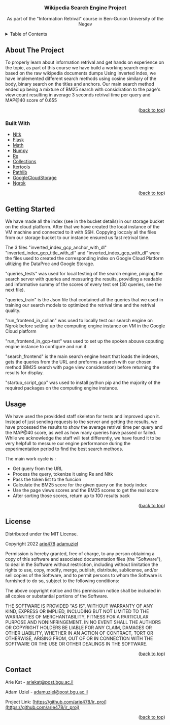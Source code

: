 <div id="top"></div>

<h3 align="center">Wikipedia Search Engine Project</h3>

  <p align="center">
    As part of the "Information Retrival" course in Ben-Gurion University of the Negev
  </p>
</div>



<!-- TABLE OF CONTENTS -->
<details>
  <summary>Table of Contents</summary>
  <ol>
    <li>
      <a href="#about-the-project">About The Project</a>
      <ul>
        <li><a href="#built-with">Built With</a></li>
      </ul>
    </li>
    <li>
      <a href="#getting-started">Getting Started</a>
    </li>
    <li><a href="#usage">Usage</a></li>
    <li><a href="#license">License</a></li>
    <li><a href="#contact">Contact</a></li>
  </ol>
</details>



<!-- ABOUT THE PROJECT -->
## About The Project
To properly learn about information retrival and get hands on experience on the topic, as part of this course we have build a working search engine based on the raw wikipedia documents dumps
Using inverted index, we have implemented different search methods using cosine similary of the body, binary search on the titles and anchors.
Our main search method ended up being a mixture of BM25 search with considiration to the page's view count resulting in average 3 seconds retrival time per query and MAP@40 score of 0.655
<p align="right">(<a href="#top">back to top</a>)</p>



### Built With

* [Nltk](https://www.nltk.org/)
* [Flask](https://flask.palletsprojects.com/en/2.0.x/)
* [Math](https://docs.python.org/3/library/math.html)
* [Numpy](https://numpy.org/)
* [Re](https://docs.python.org/3/library/re.html)
* [Collections](https://docs.python.org/3/library/collections.html)
* [Itertools](https://docs.python.org/3/library/itertools.html)
* [Pathlib](https://docs.python.org/3/library/pathlib.html)
* [GoogleCloudStorage](https://cloud.google.com/storage)
* [Ngrok](https://ngrok.com/)

<p align="right">(<a href="#top">back to top</a>)</p>



<!-- GETTING STARTED -->
## Getting Started

We have made all the index (see in the bucket details) in our storage bucket on the cloud platform.
After that we have created the local instance of the VM machine and connected to it with SSH.
Coppying loccaly all the files from our storage bucket to our instance ensured us fast retrival time.

The 3 files "inverted_index_gcp_anchor_with_dl" "inverted_index_gcp_title_with_dl" and "inverted_index_gcp_with_dl" were the files used to created the corresponding index on Google Cloud Platform ulitizing the DataProc and Google Storage.

"queries_tests" was used for local testing of the search engine, pinging the search server with queries and messuring the results, providing a readable and informative summy of the scores of every test set (30 queries, see the next file).

"queries_train" is the Json file that contained all the queries that we used in training our search models to optimized the retrival time and the retrival quality.

"run_frontend_in_collan" was used to locally test our search engine on Ngrok before setting up the computing engine instance on VM in the Google Cloud platform

"run_frontend_in_gcp-test" was used to set up the spoken abouve coputing engine instance to configure and run it

"search_frontend" is the main search engine heart that loads the indexes, gets the queries from the URL and preforms a search with our chosen method (BM25 search with page view consideration) before returning the results for display.

"startup_script_gcp" was used to install python pip and the majority of the required packages on the computing engine instance.

<!-- USAGE EXAMPLES -->
## Usage

We have used the providded staff skeleton for tests and improved upon it. 
Instead of just sending requests to the server and getting the results, we have processed the results to show the average retrival time per query and the MAP@40 score, as well as how many queries have passed or failed.
While we acknowledge the staff will test differently, we have found it to be very helpfull to messure our engine performance during the experimentation period to find the best search methods.

The main work cycle is :

* Get query from the URL
* Process the query, tokenize it using Re and Nltk
* Pass the token list to the funcion
* Calculate the BM25 score for the given query on the body index
* Use the page views scores and the BM25 scores to get the real score
* After sorting those scores, return up to 100 results back

<p align="right">(<a href="#top">back to top</a>)</p>


<!-- LICENSE -->
## License

Distributed under the MIT License.

Copyright 2022 [arie478](https://github.com/arie478)  [adamuziel](https://github.com/adamuziel)

Permission is hereby granted, free of charge, to any person obtaining a copy of this software and associated documentation files (the "Software"), to deal in the Software without restriction, including without limitation the rights to use, copy, modify, merge, publish, distribute, sublicense, and/or sell copies of the Software, and to permit persons to whom the Software is furnished to do so, subject to the following conditions:

The above copyright notice and this permission notice shall be included in all copies or substantial portions of the Software.

THE SOFTWARE IS PROVIDED "AS IS", WITHOUT WARRANTY OF ANY KIND, EXPRESS OR IMPLIED, INCLUDING BUT NOT LIMITED TO THE WARRANTIES OF MERCHANTABILITY, FITNESS FOR A PARTICULAR PURPOSE AND NONINFRINGEMENT. IN NO EVENT SHALL THE AUTHORS OR COPYRIGHT HOLDERS BE LIABLE FOR ANY CLAIM, DAMAGES OR OTHER LIABILITY, WHETHER IN AN ACTION OF CONTRACT, TORT OR OTHERWISE, ARISING FROM, OUT OF OR IN CONNECTION WITH THE SOFTWARE OR THE USE OR OTHER DEALINGS IN THE SOFTWARE.

<p align="right">(<a href="#top">back to top</a>)</p>



<!-- CONTACT -->
## Contact

Arie Kat - ariekat@post.bgu.ac.il

Adam Uziel - adamuziel@post.bgu.ac.il

Project Link: [https://github.com/arie478/ir_proj](https://github.com/arie478/ir_proj)

<p align="right">(<a href="#top">back to top</a>)</p>
